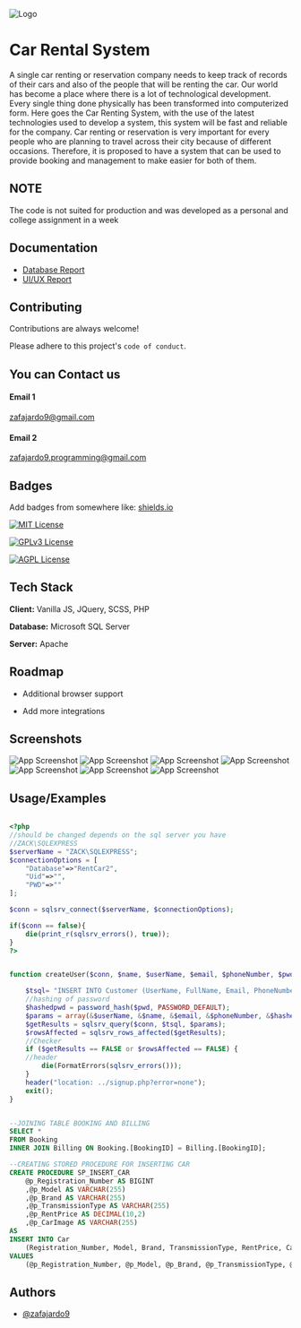 
![Logo](https://github.com/zafajardo9/eCommerce_CarRental/blob/main/img/logo/LOGO1.png?raw=true)


# Car Rental System

A single car renting or reservation company needs to keep track of records of their cars and also of the people that will be renting the car. Our world has become a place where there is a lot of technological development. Every single thing done physically has been transformed into computerized form. Here goes the Car Renting System, with the use of the latest technologies used to develop a system, this system will be fast and reliable for the company. Car renting or reservation is very important for every people who are planning to travel across their city because of different occasions. Therefore, it is proposed to have a system that can be used to provide booking and management to make easier for both of them.


## NOTE

The code is not suited for production and was developed as a personal and college assignment in a week


## Documentation

- [Database Report](https://github.com/zafajardo9/eCommerce_CarRental/raw/main/documentation/DATABASE%20REPORT.pdf)
- [UI/UX Report](https://github.com/zafajardo9/eCommerce_CarRental/raw/main/documentation/UIUX%20Design.pdf)


## Contributing

Contributions are always welcome!

Please adhere to this project's `code of conduct`.


## You can Contact us

#### Email 1

zafajardo9@gmail.com

#### Email 2

zafajardo9.programming@gmail.com

## Badges

Add badges from somewhere like: [shields.io](https://shields.io/)

[![MIT License](https://img.shields.io/badge/License-MIT-green.svg)](https://img.shields.io/github/license/zafajardo9/eCommerce_CarRental)

[![GPLv3 License](https://img.shields.io/badge/License-GPL%20v3-yellow.svg)](https://opensource.org/licenses/)

[![AGPL License](https://img.shields.io/badge/license-AGPL-blue.svg)](http://www.gnu.org/licenses/agpl-3.0)


## Tech Stack

**Client:** Vanilla JS, JQuery, SCSS, PHP

**Database:** Microsoft SQL Server

**Server:** Apache


## Roadmap

- Additional browser support

- Add more integrations


## Screenshots


![App Screenshot](https://raw.githubusercontent.com/zafajardo9/eCommerce_CarRental/main/documentation/1.jpg)
![App Screenshot](https://raw.githubusercontent.com/zafajardo9/eCommerce_CarRental/main/documentation/2.jpg)
![App Screenshot](https://raw.githubusercontent.com/zafajardo9/eCommerce_CarRental/main/documentation/3.jpg)
![App Screenshot](https://raw.githubusercontent.com/zafajardo9/eCommerce_CarRental/main/documentation/4.jpg)
![App Screenshot](https://raw.githubusercontent.com/zafajardo9/eCommerce_CarRental/main/documentation/5.jpg)
![App Screenshot](https://raw.githubusercontent.com/zafajardo9/eCommerce_CarRental/main/documentation/6.jpg)
![App Screenshot](https://raw.githubusercontent.com/zafajardo9/eCommerce_CarRental/main/documentation/7.jpg)


## Usage/Examples

```php

<?php
//should be changed depends on the sql server you have
//ZACK\SQLEXPRESS
$serverName = "ZACK\SQLEXPRESS";
$connectionOptions = [
    "Database"=>"RentCar2",
    "Uid"=>"",
    "PWD"=>""
];

$conn = sqlsrv_connect($serverName, $connectionOptions);

if($conn == false){
    die(print_r(sqlsrv_errors(), true));
}
?>
```

```php

function createUser($conn, $name, $userName, $email, $phoneNumber, $pwd) {

    $tsql= "INSERT INTO Customer (UserName, FullName, Email, PhoneNumber, [Password]) VALUES (?,?,?,?,?);";
    //hashing of password
    $hashedpwd = password_hash($pwd, PASSWORD_DEFAULT);
    $params = array(&$userName, &$name, &$email, &$phoneNumber, &$hashedpwd);
    $getResults = sqlsrv_query($conn, $tsql, $params);
    $rowsAffected = sqlsrv_rows_affected($getResults);
    //Checker
    if ($getResults == FALSE or $rowsAffected == FALSE) {
    //header
        die(FormatErrors(sqlsrv_errors()));
    }
    header("location: ../signup.php?error=none");
    exit();
}
```

```sql

--JOINING TABLE BOOKING AND BILLING
SELECT *
FROM Booking
INNER JOIN Billing ON Booking.[BookingID] = Billing.[BookingID];

--CREATING STORED PROCEDURE FOR INSERTING CAR
CREATE PROCEDURE SP_INSERT_CAR
	@p_Registration_Number AS BIGINT
	,@p_Model AS VARCHAR(255)
	,@p_Brand AS VARCHAR(255)
	,@p_TransmissionType AS VARCHAR(255)
	,@p_RentPrice AS DECIMAL(10,2)
	,@p_CarImage AS VARCHAR(255)
AS
INSERT INTO Car
	(Registration_Number, Model, Brand, TransmissionType, RentPrice, CarImage)
VALUES
	(@p_Registration_Number, @p_Model, @p_Brand, @p_TransmissionType, @p_RentPrice, @p_CarImage)
```



## Authors

- [@zafajardo9](https://github.com/zafajardo9)

